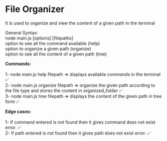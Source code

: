 # File Organizer

It is used to organize and view the content of a given path in the terminal

General Syntax: <br>
node main.js [options] [filepaths]<br>
option to see all the command available (help)<br>
option to organize a given path (organize)<br>
option to see all the content of a given path (tree)

**Commands:**
<br>
<br>1- node main.js help filepath => displays available commands in the terminal ✅
<br>2- node main.js organize filepath => organize the given path according to the file type and stores the content in organized_folder  ✅
<br>3- node main.js tree filepath => displays the content of the given path in tree form ✅

**Edge cases:**
<br>
<br>
1- If command entered is not found then it gives command does not exist error. ✅ <br>
2- If path entered is not found then it gives path does not exist error. ✅ 

